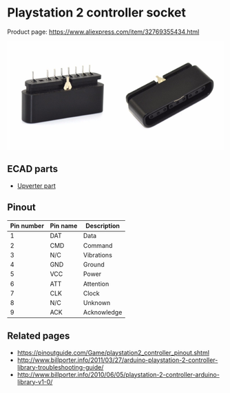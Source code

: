 Playstation 2 controller socket
===============================

Product page: https://www.aliexpress.com/item/32769355434.html

<img width="50%" src="Playstation 2 controller socket 1.jpg"/><img width="50%" src="Playstation 2 controller socket 2.jpg"/>

ECAD parts
----------

* [Upverter part](https://upverter.com/part/id/7ce24782006f10b4/)

Pinout
------

| Pin number | Pin name | Description |
| ---------- | -------- | ----------- |
|     1      |   DAT    | Data        |
|     2      |   CMD    | Command     |
|     3      |   N/C    | Vibrations  |
|     4      |   GND    | Ground      |
|     5      |   VCC    | Power       |
|     6      |   ATT    | Attention   |
|     7      |   CLK    | Clock       |
|     8      |   N/C    | Unknown     |
|     9      |   ACK    | Acknowledge |

Related pages
-------------

* https://pinoutguide.com/Game/playstation2_controller_pinout.shtml
* http://www.billporter.info/2011/03/27/arduino-playstation-2-controller-library-troubleshooting-guide/
* http://www.billporter.info/2010/06/05/playstation-2-controller-arduino-library-v1-0/
